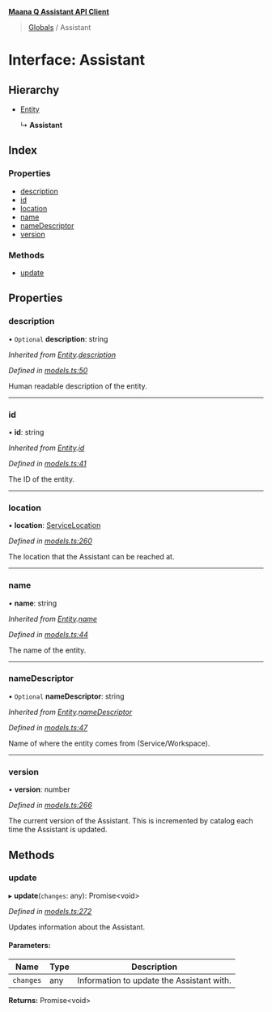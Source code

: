 **[Maana Q Assistant API Client](../README.md)**

> [Globals](../README.md) / Assistant

# Interface: Assistant

## Hierarchy

* [Entity](entity.md)

  ↳ **Assistant**

## Index

### Properties

* [description](assistant.md#description)
* [id](assistant.md#id)
* [location](assistant.md#location)
* [name](assistant.md#name)
* [nameDescriptor](assistant.md#namedescriptor)
* [version](assistant.md#version)

### Methods

* [update](assistant.md#update)

## Properties

### description

• `Optional` **description**: string

*Inherited from [Entity](entity.md).[description](entity.md#description)*

*Defined in [models.ts:50](https://github.com/maana-io/q-assistant-client/blob/2fdcb17/src/models.ts#L50)*

Human readable description of the entity.

___

### id

•  **id**: string

*Inherited from [Entity](entity.md).[id](entity.md#id)*

*Defined in [models.ts:41](https://github.com/maana-io/q-assistant-client/blob/2fdcb17/src/models.ts#L41)*

The ID of the entity.

___

### location

•  **location**: [ServiceLocation](servicelocation.md)

*Defined in [models.ts:260](https://github.com/maana-io/q-assistant-client/blob/2fdcb17/src/models.ts#L260)*

The location that the Assistant can be reached at.

___

### name

•  **name**: string

*Inherited from [Entity](entity.md).[name](entity.md#name)*

*Defined in [models.ts:44](https://github.com/maana-io/q-assistant-client/blob/2fdcb17/src/models.ts#L44)*

The name of the entity.

___

### nameDescriptor

• `Optional` **nameDescriptor**: string

*Inherited from [Entity](entity.md).[nameDescriptor](entity.md#namedescriptor)*

*Defined in [models.ts:47](https://github.com/maana-io/q-assistant-client/blob/2fdcb17/src/models.ts#L47)*

Name of where the entity comes from (Service/Workspace).

___

### version

•  **version**: number

*Defined in [models.ts:266](https://github.com/maana-io/q-assistant-client/blob/2fdcb17/src/models.ts#L266)*

The current version of the Assistant.  This is incremented by catalog each
time the Assistant is updated.

## Methods

### update

▸ **update**(`changes`: any): Promise\<void>

*Defined in [models.ts:272](https://github.com/maana-io/q-assistant-client/blob/2fdcb17/src/models.ts#L272)*

Updates information about the Assistant.

#### Parameters:

Name | Type | Description |
------ | ------ | ------ |
`changes` | any | Information to update the Assistant with.  |

**Returns:** Promise\<void>
